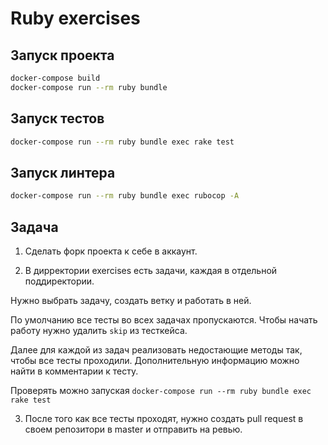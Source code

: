 # Ruby exercises

## Запуск проекта

```sh
docker-compose build
docker-compose run --rm ruby bundle
```

## Запуск тестов

```sh
docker-compose run --rm ruby bundle exec rake test
```

## Запуск линтера

```sh
docker-compose run --rm ruby bundle exec rubocop -A
```

## Задача

1. Сделать форк проекта к себе в аккаунт.

2. В дирректории exercises есть задачи, каждая в отдельной поддиректории.

  Нужно выбрать задачу, создать ветку и работать в ней.

  По умолчанию все тесты во всех задачах пропускаются. Чтобы начать работу нужно удалить `skip` из тесткейса.

  Далее для каждой из задач реализовать недостающие методы так, чтобы все тесты проходили. Дополнительную информацию можно найти в комментарии к тесту.

  Проверять можно запуская `docker-compose run --rm ruby bundle exec rake test`

3. После того как все тесты проходят, нужно создать pull request в своем репозитори в master и отправить на ревью.

